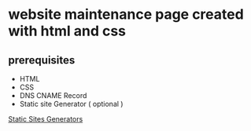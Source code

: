 # website maintenance page created with html and css
## prerequisites

* HTML
* CSS
* DNS CNAME Record
* Static site Generator ( optional )
  
[Static Sites Generators](https://jamstack.org/generators/)